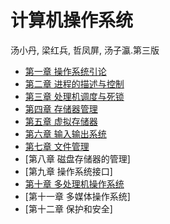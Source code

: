 # 计算机操作系统

汤小丹, 梁红兵, 哲凤屏, 汤子瀛.第三版

* [第一章 操作系统引论](chapter1.md)
* [第二章 进程的描述与控制](chapter2.md)
* [第三章 处理机调度与死锁](chapter3.md)
* [第四章 存储器管理](chapter4.md)
* [第五章 虚拟存储器](chapter5.md)
* [第六章 输入输出系统](chapter6.md)
* [第七章 文件管理](chapter7.md)
* [第八章 磁盘存储器的管理]
* [第九章 操作系统接口]
* [第十章 多处理机操作系统](chapter10.md)
* [第十一章 多媒体操作系统]
* [第十二章 保护和安全]
